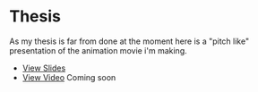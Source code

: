 # Thesis

As my thesis is far from done at the moment here is a "pitch like" presentation of the animation movie i'm making. 

- [View Slides](english-for-designers/assets/thesis.pdf)
- [View Video](...) Coming soon

